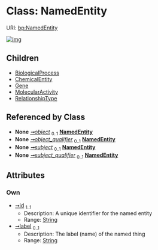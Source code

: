 
# Class: NamedEntity




URI: [bp:NamedEntity](http://w3id.org/ontogpt/biological-process-templateNamedEntity)


[![img](https://yuml.me/diagram/nofunky;dir:TB/class/[RelationshipType],[Triple]-%20object%200..1>[NamedEntity&#124;id:string;label:string%20%3F],[Triple]-%20object_qualifier%200..1>[NamedEntity],[Triple]-%20subject%200..1>[NamedEntity],[Triple]-%20subject_qualifier%200..1>[NamedEntity],[NamedEntity]^-[RelationshipType],[NamedEntity]^-[MolecularActivity],[NamedEntity]^-[Gene],[NamedEntity]^-[ChemicalEntity],[NamedEntity]^-[BiologicalProcess],[Triple],[MolecularActivity],[Gene],[ChemicalEntity],[BiologicalProcess])](https://yuml.me/diagram/nofunky;dir:TB/class/[RelationshipType],[Triple]-%20object%200..1>[NamedEntity&#124;id:string;label:string%20%3F],[Triple]-%20object_qualifier%200..1>[NamedEntity],[Triple]-%20subject%200..1>[NamedEntity],[Triple]-%20subject_qualifier%200..1>[NamedEntity],[NamedEntity]^-[RelationshipType],[NamedEntity]^-[MolecularActivity],[NamedEntity]^-[Gene],[NamedEntity]^-[ChemicalEntity],[NamedEntity]^-[BiologicalProcess],[Triple],[MolecularActivity],[Gene],[ChemicalEntity],[BiologicalProcess])

## Children

 * [BiologicalProcess](BiologicalProcess.md)
 * [ChemicalEntity](ChemicalEntity.md)
 * [Gene](Gene.md)
 * [MolecularActivity](MolecularActivity.md)
 * [RelationshipType](RelationshipType.md)

## Referenced by Class

 *  **None** *[➞object](triple__object.md)*  <sub>0..1</sub>  **[NamedEntity](NamedEntity.md)**
 *  **None** *[➞object_qualifier](triple__object_qualifier.md)*  <sub>0..1</sub>  **[NamedEntity](NamedEntity.md)**
 *  **None** *[➞subject](triple__subject.md)*  <sub>0..1</sub>  **[NamedEntity](NamedEntity.md)**
 *  **None** *[➞subject_qualifier](triple__subject_qualifier.md)*  <sub>0..1</sub>  **[NamedEntity](NamedEntity.md)**

## Attributes


### Own

 * [➞id](namedEntity__id.md)  <sub>1..1</sub>
     * Description: A unique identifier for the named entity
     * Range: [String](types/String.md)
 * [➞label](namedEntity__label.md)  <sub>0..1</sub>
     * Description: The label (name) of the named thing
     * Range: [String](types/String.md)
